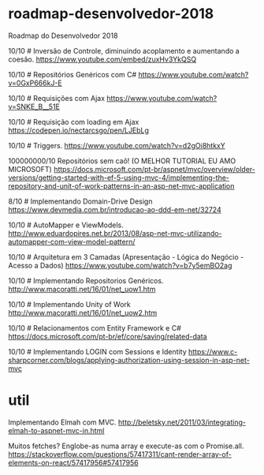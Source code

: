 # roadmap-desenvolvedor-2018
Roadmap do Desenvolvedor 2018


10/10 # Inversão de Controle, diminuindo acoplamento e aumentando a coesão.
https://www.youtube.com/embed/zuxHv3YkQSQ

10/10 # Repositórios Genéricos com C#
https://www.youtube.com/watch?v=0GxP666kJ-E

10/10 # Requisições com Ajax
https://www.youtube.com/watch?v=SNKE_B__51E

10/10 # Requisição com loading em Ajax
https://codepen.io/nectarcsgo/pen/LJEbLg

10/10 # Triggers.
https://www.youtube.com/watch?v=d2gOi8htkxY

100000000/10
Repositórios sem caô! (O MELHOR TUTORIAL EU AMO MICROSOFT)
https://docs.microsoft.com/pt-br/aspnet/mvc/overview/older-versions/getting-started-with-ef-5-using-mvc-4/implementing-the-repository-and-unit-of-work-patterns-in-an-asp-net-mvc-application

8/10 # Implementando Domain-Drive Design
https://www.devmedia.com.br/introducao-ao-ddd-em-net/32724

10/10 # AutoMapper e ViewModels.
http://www.eduardopires.net.br/2013/08/asp-net-mvc-utilizando-automapper-com-view-model-pattern/

10/10 # Arquitetura em 3 Camadas (Apresentação - Lógica do Negócio - Acesso a Dados)
https://www.youtube.com/watch?v=b7y5emBO2ag

10/10 # Implementando Repositorios Genéricos.
http://www.macoratti.net/16/01/net_uow1.htm

10/10 # Implementando Unity of Work
http://www.macoratti.net/16/01/net_uow2.htm

10/10 # Relacionamentos com Entity Framework e C#
https://docs.microsoft.com/pt-br/ef/core/saving/related-data

10/10 # Implementando LOGIN com Sessions e Identity
https://www.c-sharpcorner.com/blogs/applying-authorization-using-session-in-asp-net-mvc

# util
Implementando Elmah com MVC.
http://beletsky.net/2011/03/integrating-elmah-to-aspnet-mvc-in.html

Muitos fetches? Englobe-as numa array e execute-as com o Promise.all.
https://stackoverflow.com/questions/57417311/cant-render-array-of-elements-on-react/57417956#57417956

